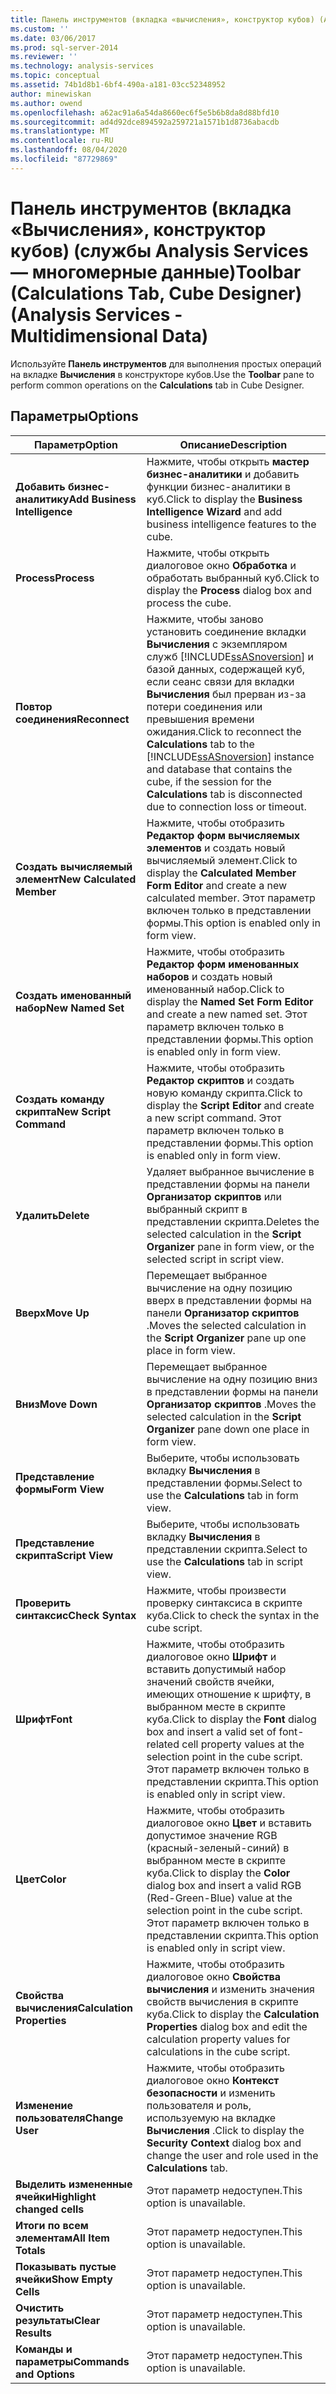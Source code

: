 ```yaml
---
title: Панель инструментов (вкладка «вычисления», конструктор кубов) (Analysis Services многомерных данных) | Документация Майкрософт
ms.custom: ''
ms.date: 03/06/2017
ms.prod: sql-server-2014
ms.reviewer: ''
ms.technology: analysis-services
ms.topic: conceptual
ms.assetid: 74b1d8b1-6bf4-490a-a181-03cc52348952
author: minewiskan
ms.author: owend
ms.openlocfilehash: a62ac91a6a54da8660ec6f5e5b6b8da8d88bfd10
ms.sourcegitcommit: ad4d92dce894592a259721a1571b1d8736abacdb
ms.translationtype: MT
ms.contentlocale: ru-RU
ms.lasthandoff: 08/04/2020
ms.locfileid: "87729869"
---
```

# <a name="toolbar-calculations-tab-cube-designer-analysis-services---multidimensional-data"></a><span data-ttu-id="ebe71-102">Панель инструментов (вкладка «Вычисления», конструктор кубов) (службы Analysis Services — многомерные данные)</span><span class="sxs-lookup"><span data-stu-id="ebe71-102">Toolbar (Calculations Tab, Cube Designer) (Analysis Services - Multidimensional Data)</span></span>
  <span data-ttu-id="ebe71-103">Используйте **Панель инструментов** для выполнения простых операций на вкладке **Вычисления** в конструкторе кубов.</span><span class="sxs-lookup"><span data-stu-id="ebe71-103">Use the **Toolbar** pane to perform common operations on the **Calculations** tab in Cube Designer.</span></span>  
  
## <a name="options"></a><span data-ttu-id="ebe71-104">Параметры</span><span class="sxs-lookup"><span data-stu-id="ebe71-104">Options</span></span>  
  
|<span data-ttu-id="ebe71-105">Параметр</span><span class="sxs-lookup"><span data-stu-id="ebe71-105">Option</span></span>|<span data-ttu-id="ebe71-106">Описание</span><span class="sxs-lookup"><span data-stu-id="ebe71-106">Description</span></span>|  
|------------|-----------------|  
|<span data-ttu-id="ebe71-107">**Добавить бизнес-аналитику**</span><span class="sxs-lookup"><span data-stu-id="ebe71-107">**Add Business Intelligence**</span></span>|<span data-ttu-id="ebe71-108">Нажмите, чтобы открыть **мастер бизнес-аналитики** и добавить функции бизнес-аналитики в куб.</span><span class="sxs-lookup"><span data-stu-id="ebe71-108">Click to display the **Business Intelligence Wizard** and add business intelligence features to the cube.</span></span>|  
|<span data-ttu-id="ebe71-109">**Process**</span><span class="sxs-lookup"><span data-stu-id="ebe71-109">**Process**</span></span>|<span data-ttu-id="ebe71-110">Нажмите, чтобы открыть диалоговое окно **Обработка** и обработать выбранный куб.</span><span class="sxs-lookup"><span data-stu-id="ebe71-110">Click to display the **Process** dialog box and process the cube.</span></span>|  
|<span data-ttu-id="ebe71-111">**Повтор соединения**</span><span class="sxs-lookup"><span data-stu-id="ebe71-111">**Reconnect**</span></span>|<span data-ttu-id="ebe71-112">Нажмите, чтобы заново установить соединение вкладки **Вычисления** с экземпляром служб [!INCLUDE[ssASnoversion](../includes/ssasnoversion-md.md)] и базой данных, содержащей куб, если сеанс связи для вкладки **Вычисления** был прерван из-за потери соединения или превышения времени ожидания.</span><span class="sxs-lookup"><span data-stu-id="ebe71-112">Click to reconnect the **Calculations** tab to the [!INCLUDE[ssASnoversion](../includes/ssasnoversion-md.md)] instance and database that contains the cube, if the session for the **Calculations** tab is disconnected due to connection loss or timeout.</span></span>|  
|<span data-ttu-id="ebe71-113">**Создать вычисляемый элемент**</span><span class="sxs-lookup"><span data-stu-id="ebe71-113">**New Calculated Member**</span></span>|<span data-ttu-id="ebe71-114">Нажмите, чтобы отобразить **Редактор форм вычисляемых элементов** и создать новый вычисляемый элемент.</span><span class="sxs-lookup"><span data-stu-id="ebe71-114">Click to display the **Calculated Member Form Editor** and create a new calculated member.</span></span> <span data-ttu-id="ebe71-115">Этот параметр включен только в представлении формы.</span><span class="sxs-lookup"><span data-stu-id="ebe71-115">This option is enabled only in form view.</span></span>|  
|<span data-ttu-id="ebe71-116">**Создать именованный набор**</span><span class="sxs-lookup"><span data-stu-id="ebe71-116">**New Named Set**</span></span>|<span data-ttu-id="ebe71-117">Нажмите, чтобы отобразить **Редактор форм именованных наборов** и создать новый именованный набор.</span><span class="sxs-lookup"><span data-stu-id="ebe71-117">Click to display the **Named Set Form Editor** and create a new named set.</span></span> <span data-ttu-id="ebe71-118">Этот параметр включен только в представлении формы.</span><span class="sxs-lookup"><span data-stu-id="ebe71-118">This option is enabled only in form view.</span></span>|  
|<span data-ttu-id="ebe71-119">**Создать команду скрипта**</span><span class="sxs-lookup"><span data-stu-id="ebe71-119">**New Script Command**</span></span>|<span data-ttu-id="ebe71-120">Нажмите, чтобы отобразить **Редактор скриптов** и создать новую команду скрипта.</span><span class="sxs-lookup"><span data-stu-id="ebe71-120">Click to display the **Script Editor** and create a new script command.</span></span> <span data-ttu-id="ebe71-121">Этот параметр включен только в представлении формы.</span><span class="sxs-lookup"><span data-stu-id="ebe71-121">This option is enabled only in form view.</span></span>|  
|<span data-ttu-id="ebe71-122">**Удалить**</span><span class="sxs-lookup"><span data-stu-id="ebe71-122">**Delete**</span></span>|<span data-ttu-id="ebe71-123">Удаляет выбранное вычисление в представлении формы на панели **Организатор скриптов** или выбранный скрипт в представлении скрипта.</span><span class="sxs-lookup"><span data-stu-id="ebe71-123">Deletes the selected calculation in the **Script Organizer** pane in form view, or the selected script in script view.</span></span>|  
|<span data-ttu-id="ebe71-124">**Вверх**</span><span class="sxs-lookup"><span data-stu-id="ebe71-124">**Move Up**</span></span>|<span data-ttu-id="ebe71-125">Перемещает выбранное вычисление на одну позицию вверх в представлении формы на панели **Организатор скриптов** .</span><span class="sxs-lookup"><span data-stu-id="ebe71-125">Moves the selected calculation in the **Script Organizer** pane up one place in form view.</span></span>|  
|<span data-ttu-id="ebe71-126">**Вниз**</span><span class="sxs-lookup"><span data-stu-id="ebe71-126">**Move Down**</span></span>|<span data-ttu-id="ebe71-127">Перемещает выбранное вычисление на одну позицию вниз в представлении формы на панели **Организатор скриптов** .</span><span class="sxs-lookup"><span data-stu-id="ebe71-127">Moves the selected calculation in the **Script Organizer** pane down one place in form view.</span></span>|  
|<span data-ttu-id="ebe71-128">**Представление формы**</span><span class="sxs-lookup"><span data-stu-id="ebe71-128">**Form View**</span></span>|<span data-ttu-id="ebe71-129">Выберите, чтобы использовать вкладку **Вычисления** в представлении формы.</span><span class="sxs-lookup"><span data-stu-id="ebe71-129">Select to use the **Calculations** tab in form view.</span></span>|  
|<span data-ttu-id="ebe71-130">**Представление скрипта**</span><span class="sxs-lookup"><span data-stu-id="ebe71-130">**Script View**</span></span>|<span data-ttu-id="ebe71-131">Выберите, чтобы использовать вкладку **Вычисления** в представлении скрипта.</span><span class="sxs-lookup"><span data-stu-id="ebe71-131">Select to use the **Calculations** tab in script view.</span></span>|  
|<span data-ttu-id="ebe71-132">**Проверить синтаксис**</span><span class="sxs-lookup"><span data-stu-id="ebe71-132">**Check Syntax**</span></span>|<span data-ttu-id="ebe71-133">Нажмите, чтобы произвести проверку синтаксиса в скрипте куба.</span><span class="sxs-lookup"><span data-stu-id="ebe71-133">Click to check the syntax in the cube script.</span></span>|  
|<span data-ttu-id="ebe71-134">**Шрифт**</span><span class="sxs-lookup"><span data-stu-id="ebe71-134">**Font**</span></span>|<span data-ttu-id="ebe71-135">Нажмите, чтобы отобразить диалоговое окно **Шрифт** и вставить допустимый набор значений свойств ячейки, имеющих отношение к шрифту, в выбранном месте в скрипте куба.</span><span class="sxs-lookup"><span data-stu-id="ebe71-135">Click to display the **Font** dialog box and insert a valid set of font-related cell property values at the selection point in the cube script.</span></span> <span data-ttu-id="ebe71-136">Этот параметр включен только в представлении скрипта.</span><span class="sxs-lookup"><span data-stu-id="ebe71-136">This option is enabled only in script view.</span></span>|  
|<span data-ttu-id="ebe71-137">**Цвет**</span><span class="sxs-lookup"><span data-stu-id="ebe71-137">**Color**</span></span>|<span data-ttu-id="ebe71-138">Нажмите, чтобы отобразить диалоговое окно **Цвет** и вставить допустимое значение RGB (красный-зеленый-синий) в выбранном месте в скрипте куба.</span><span class="sxs-lookup"><span data-stu-id="ebe71-138">Click to display the **Color** dialog box and insert a valid RGB (Red-Green-Blue) value at the selection point in the cube script.</span></span> <span data-ttu-id="ebe71-139">Этот параметр включен только в представлении скрипта.</span><span class="sxs-lookup"><span data-stu-id="ebe71-139">This option is enabled only in script view.</span></span>|  
|<span data-ttu-id="ebe71-140">**Свойства вычисления**</span><span class="sxs-lookup"><span data-stu-id="ebe71-140">**Calculation Properties**</span></span>|<span data-ttu-id="ebe71-141">Нажмите, чтобы отобразить диалоговое окно **Свойства вычисления** и изменить значения свойств вычисления в скрипте куба.</span><span class="sxs-lookup"><span data-stu-id="ebe71-141">Click to display the **Calculation Properties** dialog box and edit the calculation property values for calculations in the cube script.</span></span>|  
|<span data-ttu-id="ebe71-142">**Изменение пользователя**</span><span class="sxs-lookup"><span data-stu-id="ebe71-142">**Change User**</span></span>|<span data-ttu-id="ebe71-143">Нажмите, чтобы отобразить диалоговое окно **Контекст безопасности** и изменить пользователя и роль, используемую на вкладке **Вычисления** .</span><span class="sxs-lookup"><span data-stu-id="ebe71-143">Click to display the **Security Context** dialog box and change the user and role used in the **Calculations** tab.</span></span>|  
|<span data-ttu-id="ebe71-144">**Выделить измененные ячейки**</span><span class="sxs-lookup"><span data-stu-id="ebe71-144">**Highlight changed cells**</span></span>|<span data-ttu-id="ebe71-145">Этот параметр недоступен.</span><span class="sxs-lookup"><span data-stu-id="ebe71-145">This option is unavailable.</span></span>|  
|<span data-ttu-id="ebe71-146">**Итоги по всем элементам**</span><span class="sxs-lookup"><span data-stu-id="ebe71-146">**All Item Totals**</span></span>|<span data-ttu-id="ebe71-147">Этот параметр недоступен.</span><span class="sxs-lookup"><span data-stu-id="ebe71-147">This option is unavailable.</span></span>|  
|<span data-ttu-id="ebe71-148">**Показывать пустые ячейки**</span><span class="sxs-lookup"><span data-stu-id="ebe71-148">**Show Empty Cells**</span></span>|<span data-ttu-id="ebe71-149">Этот параметр недоступен.</span><span class="sxs-lookup"><span data-stu-id="ebe71-149">This option is unavailable.</span></span>|  
|<span data-ttu-id="ebe71-150">**Очистить результаты**</span><span class="sxs-lookup"><span data-stu-id="ebe71-150">**Clear Results**</span></span>|<span data-ttu-id="ebe71-151">Этот параметр недоступен.</span><span class="sxs-lookup"><span data-stu-id="ebe71-151">This option is unavailable.</span></span>|  
|<span data-ttu-id="ebe71-152">**Команды и параметры**</span><span class="sxs-lookup"><span data-stu-id="ebe71-152">**Commands and Options**</span></span>|<span data-ttu-id="ebe71-153">Этот параметр недоступен.</span><span class="sxs-lookup"><span data-stu-id="ebe71-153">This option is unavailable.</span></span>|  
  
  
